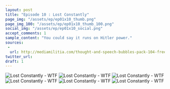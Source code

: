 ```yaml
---
layout: post
title: "Episode 10 : Lost Constantly"
page_img: "/assets/ep/ep01x10_thumb.png"
page_img_100: "/assets/ep/ep01x10_thumb_100.png"
social_img: "/assets/ep/ep01x10_social.png"
accept_comments: 1
sample_content: "You could say it runs on Hitler power."
sources: 
 - 
  url: http://mediamilitia.com/thought-and-speech-bubbles-pack-104-free-vectors-and-images/
twitter_url: 
draft: 1
---
```



<div style="margin-left: auto; margin-right: auto; width: 600px;">
  <img src="/assets/ep/ep01x10_01.png" alt="Lost Constantly - WTF" />
  <img src="/assets/ep/ep01x10_02.png" alt="Lost Constantly - WTF" />
  <img src="/assets/ep/ep01x10_03.png" alt="Lost Constantly - WTF" />
  <img src="/assets/ep/ep01x10_04.png" alt="Lost Constantly - WTF" />
  <img src="/assets/ep/ep01x10_05.png" alt="Lost Constantly - WTF" />
  <img src="/assets/ep/ep01x10_06.png" alt="Lost Constantly - WTF" />
</div>

<div style="display: none">
  Script:

</div>